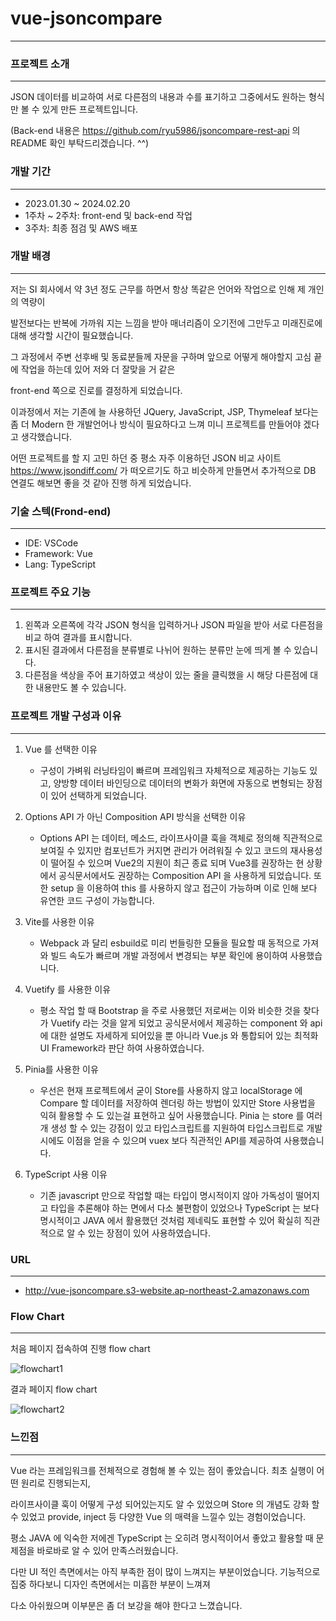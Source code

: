 # vue-jsoncompare
---

### 프로젝트 소개
---
JSON 데이터를 비교하여 서로 다른점의 내용과 수를 표기하고 그중에서도 원하는 형식만 볼 수 있게 만든 프로젝트입니다.

(Back-end 내용은 <https://github.com/ryu5986/jsoncompare-rest-api> 의 README 확인 부탁드리겠습니다. ^^)

### 개발 기간
---
* 2023.01.30 ~ 2024.02.20
* 1주차 ~ 2주차: front-end 및 back-end 작업
* 3주차: 최종 점검 및 AWS 배포

### 개발 배경
---
저는 SI 회사에서 약 3년 정도 근무를 하면서 항상 똑같은 언어와 작업으로 인해 제 개인의 역량이

발전보다는 반복에 가까워 지는 느낌을 받아 매너리즘이 오기전에 그만두고 미래진로에 대해 생각할 시간이 필요했습니다.

그 과정에서 주변 선후배 및 동료분들께 자문을 구하며 앞으로 어떻게 해야할지 고심 끝에 작업을 하는데 있어 저와 더 잘맞을 거 같은

front-end 쪽으로 진로를 결정하게 되었습니다.

이과정에서 저는 기존에 늘 사용하던 JQuery, JavaScript, JSP, Thymeleaf 보다는 좀 더 Modern 한 개발언어나 방식이 필요하다고 느껴 미니 프로젝트를 만들어야 겠다고 생각했습니다.

어떤 프로젝트를 할 지 고민 하던 중 평소 자주 이용하던 JSON 비교 사이트 <https://www.jsondiff.com/> 가 떠오르기도 하고 비슷하게 만들면서 추가적으로 DB 연결도 해보면 좋을 것 같아 진행 하게 되었습니다.


### 기술 스텍(Frond-end)
---
* IDE: VSCode
* Framework: Vue
* Lang: TypeScript

### 프로젝트 주요 기능
---
1. 왼쪽과 오른쪽에 각각 JSON 형식을 입력하거나 JSON 파일을 받아 서로 다른점을 비교 하여 결과를 표시합니다.
2. 표시된 결과에서 다른점을 분류별로 나뉘어 원하는 분류만 눈에 띄게 볼 수 있습니다.
3. 다른점을 색상을 주어 표기하였고 색상이 있는 줄을 클릭했을 시 해당 다른점에 대한 내용만도 볼 수 있습니다.

### 프로젝트 개발 구성과 이유
---
1. Vue 를 선택한 이유
   - 구성이 가벼워 러닝타임이 빠르며 프레임워크 자체적으로 제공하는 기능도 있고, 양방향 데이터 바인딩으로 데이터의 변화가 화면에 자동으로 변형되는 장점이 있어 선택하게 되었습니다.

2. Options API 가 아닌 Composition API 방식을 선택한 이유
   - Options API 는 데이터, 메소드, 라이프사이클 훅을 객체로 정의해 직관적으로 보여질 수 있지만 컴포넌트가 커지면 관리가 어려워질 수 있고 코드의 재사용성이 떨어질 수 있으며 Vue2의 지원이 최근 종료 되며 Vue3를 권장하는 현 상황에서 공식문서에서도 권장하는 Composition API 을 사용하게 되었습니다. 또한 setup 을 이용하여 this 를 사용하지 않고 접근이 가능하며 이로 인해 보다 유연한 코드 구성이 가능합니다.

3. Vite를 사용한 이유
   - Webpack 과 달리 esbuild로 미리 번들링한 모듈을 필요할 때 동적으로 가져와 빌드 속도가 빠르며 개발 과정에서 변경되는 부분 확인에 용이하여 사용했습니다.

4. Vuetify 를 사용한 이유
   - 평소 작업 할 때 Bootstrap 을 주로 사용했던 저로써는 이와 비슷한 것을 찾다가 Vuetify 라는 것을 알게 되었고 공식문서에서 제공하는 component 와 api 에 대한 설명도 자세하게 되어있을 뿐 아니라 Vue.js 와 통합되어 있는 최적화 UI Framework라 판단 하여 사용하였습니다.

5. Pinia를 사용한 이유
   - 우선은 현재 프로젝트에서 굳이 Store를 사용하지 않고 localStorage 에 Compare 할 데이터를 저장하여 렌더링 하는 방법이 있지만 Store 사용법을 익혀 활용할 수 도 있는걸 표현하고 싶어 사용했습니다. Pinia 는 store 를 여러개 생성 할 수 있는 강점이 있고 타입스크립트를 지원하여 타입스크립트로 개발시에도 이점을 얻을 수 있으며 vuex 보다 직관적인 API를 제공하여 사용했습니다.

6. TypeScript 사용 이유
   - 기존 javascript 만으로 작업할 때는 타입이 명시적이지 않아 가독성이 떨어지고 타입을 추론해야 하는 면에서 다소 불편함이 있었으나 TypeScript 는 보다 명시적이고 JAVA 에서 활용했던 것처럼 제네릭도 표현할 수 있어 확실히 직관적으로 알 수 있는 장점이 있어 사용하였습니다.

### URL
---
- <http://vue-jsoncompare.s3-website.ap-northeast-2.amazonaws.com>

### Flow Chart
---
처음 페이지 접속하여 진행 flow chart


![flowchart1](https://github.com/ryu5986/vue-jsoncompare/assets/66866506/bae6f170-212e-4362-9e37-21281cad3717)


결과 페이지 flow chart


![flowchart2](https://github.com/ryu5986/vue-jsoncompare/assets/66866506/b1bccc51-71b4-4442-b167-a8576e85d5f9)




### 느낀점
---
Vue 라는 프레임워크를 전체적으로 경험해 볼 수 있는 점이 좋았습니다. 최초 실행이 어떤 원리로 진행되는지, 

라이프사이클 훅이 어떻게 구성 되어있는지도 알 수 있었으며 Store 의 개념도 강화 할 수 있었고 provide, inject 등 다양한 Vue 의 매력을 느낄수 있는 경험이었습니다.

평소 JAVA 에 익숙한 저에겐 TypeScript 는 오히려 명시적이어서 좋았고 활용할 때 문제점을 바로바로 알 수 있어 만족스러웠습니다.

다만 UI 적인 측면에서는 아직 부족한 점이 많이 느껴지는 부분이었습니다. 기능적으로 집중 하다보니 디자인 측면에서는 미흡한 부분이 느껴져

다소 아쉬웠으며 이부분은 좀 더 보강을 해야 한다고 느꼈습니다. 

